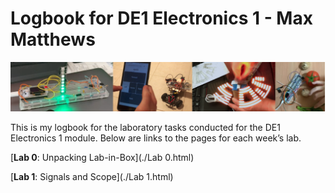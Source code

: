 # Logbook for DE1 Electronics 1 - Max Matthews

![](./media/banner.png)

This is my logbook for the laboratory tasks conducted for the DE1 Electronics 1 module. Below are links to the pages for each week’s lab.

[**Lab 0**: Unpacking Lab-in-Box](./Lab 0.html)

[**Lab 1**: Signals and Scope](./Lab 1.html)

